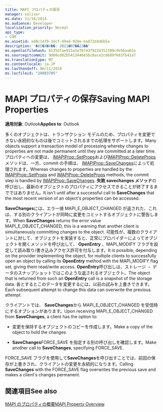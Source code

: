 ```yaml
---
title: MAPI プロパティの保存
manager: soliver
ms.date: 11/16/2014
ms.audience: Developer
localization_priority: Normal
api_type:
- COM
ms.assetid: ed0c14f9-3dcf-49ad-928e-ba872d4d6b5a
description: '�ŏI�X�V��: 2011�N7��23��'
ms.openlocfilehash: 6135dfae915a1e70743f9224352390c4b56ea02e
ms.sourcegitcommit: 9d60cd82b5413446e5bc8ace2cd689f683fb41a7
ms.translationtype: MT
ms.contentlocale: ja-JP
ms.lasthandoff: 06/11/2018
ms.locfileid: "19803795"
---
```

# <a name="saving-mapi-properties"></a><span data-ttu-id="dcc98-103">MAPI プロパティの保存</span><span class="sxs-lookup"><span data-stu-id="dcc98-103">Saving MAPI Properties</span></span>

  
  
<span data-ttu-id="dcc98-104">**適用対象**: Outlook</span><span class="sxs-lookup"><span data-stu-id="dcc98-104">**Applies to**: Outlook</span></span> 
  
<span data-ttu-id="dcc98-105">多くのオブジェクトは、トランザクション モデルのため、プロパティを変更できない永続的なものは後でコミットされるまでの処理をサポートします。</span><span class="sxs-lookup"><span data-stu-id="dcc98-105">Many objects support a transaction model of processing whereby changes to properties are not made permanent until they are committed at a later time.</span></span> <span data-ttu-id="dcc98-106">プロパティへの変更は、 [IMAPIProp::SetProps](imapiprop-setprops.md)および[IMAPIProp::DeleteProps](imapiprop-deleteprops.md)メソッドは、一方、commit の手順は、 [IMAPIProp::SaveChanges](imapiprop-savechanges.md)によって処理されます。</span><span class="sxs-lookup"><span data-stu-id="dcc98-106">Whereas changes to properties are handled by the [IMAPIProp::SetProps](imapiprop-setprops.md) and [IMAPIProp::DeleteProps](imapiprop-deleteprops.md) methods, the commit step is handled by [IMAPIProp::SaveChanges](imapiprop-savechanges.md).</span></span> <span data-ttu-id="dcc98-107">**失敗 savechanges メソッド**の呼び出し、最新のオブジェクトのプロパティにアクセスできることが終了するまでではありません。</span><span class="sxs-lookup"><span data-stu-id="dcc98-107">It isn't until after a successful call to **SaveChanges** that the most recent version of an object's properties can be accessed.</span></span> 
  
<span data-ttu-id="dcc98-108">**SaveChanges**には、エラー値 MAPI_E_OBJECT_CHANGED が返された、これは、する別のクライアントが同時に変更をコミットするオブジェクトに警告します。</span><span class="sxs-lookup"><span data-stu-id="dcc98-108">When **SaveChanges** returns the error value MAPI_E_OBJECT_CHANGED, this is a warning that another client is simultaneously committing changes to the object.</span></span> <span data-ttu-id="dcc98-109">可能性が、複数のクライアントに対して、オブジェクトを実装すると、正常にプロバイダーによってオブジェクトを開くメソッドを呼び出して、 **OpenEntry** 、MAPI_MODIFY フラグを設定して読み取り/書き込みアクセス許可を付与します。</span><span class="sxs-lookup"><span data-stu-id="dcc98-109">It is possible, depending on the provider implementing the object, for multiple clients to successfully open an object by calling its **OpenEntry** method with the MAPI_MODIFY flag set, giving them read/write access.</span></span> <span data-ttu-id="dcc98-110">**OpenEntry**呼び出しは、ストレージ ・ データのスナップショットではこのような返されるオブジェクト。</span><span class="sxs-lookup"><span data-stu-id="dcc98-110">The object that is returned from such an **OpenEntry** call is a snapshot of the storage data.</span></span> <span data-ttu-id="dcc98-111">各とするとこのデータを変更するには、以前の試みを上書きできます。</span><span class="sxs-lookup"><span data-stu-id="dcc98-111">Each subsequent attempt to change this data can overwrite the previous attempt.</span></span> 
  
<span data-ttu-id="dcc98-112">クライアントでは、 **SaveChanges**から MAPI_E_OBJECT_CHANGED を受信時にするオプションがあります。</span><span class="sxs-lookup"><span data-stu-id="dcc98-112">Upon receiving MAPI_E_OBJECT_CHANGED from **SaveChanges**, a client has the option to:</span></span> 
  
- <span data-ttu-id="dcc98-113">変更を保持するオブジェクトのコピーを作成します。</span><span class="sxs-lookup"><span data-stu-id="dcc98-113">Make a copy of the object to hold the changes.</span></span>
    
- <span data-ttu-id="dcc98-114">**SaveChanges**FORCE_SAVE を指定する別の呼び出しを確認します。</span><span class="sxs-lookup"><span data-stu-id="dcc98-114">Make another call to **SaveChanges**, specifying FORCE_SAVE.</span></span> 
    
<span data-ttu-id="dcc98-115">FORCE_SAVE フラグを使用して**SaveChanges**を呼び出すことでは、前回の保存が上書きされ、クライアントの変更を永続的になります。</span><span class="sxs-lookup"><span data-stu-id="dcc98-115">Calling **SaveChanges** with the FORCE_SAVE flag overwrites the previous save and makes a client's changes permanent.</span></span> 
  
## <a name="see-also"></a><span data-ttu-id="dcc98-116">関連項目</span><span class="sxs-lookup"><span data-stu-id="dcc98-116">See also</span></span>



[<span data-ttu-id="dcc98-117">MAPI のプロパティの概要</span><span class="sxs-lookup"><span data-stu-id="dcc98-117">MAPI Property Overview</span></span>](mapi-property-overview.md)

